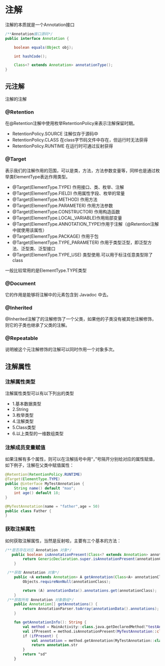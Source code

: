 # 注解

注解的本质就是一个Annotation接口

```java
/**Annotation接口源码*/
public interface Annotation {

    boolean equals(Object obj);

    int hashCode();

    Class<? extends Annotation> annotationType();
}
```


## 元注解
注解的注解

### @Retention

在@Retention注解中使用枚举RetentionPolicy来表示注解保留时期。

 - RetentionPolicy.SOURCE 注解仅存于源码中  
 - RetentionPolicy.CLASS  在class字节码文件中存在，但运行时无法获得
 - RetentionPolicy.RUNTIME 在运行时可通过反射获得

 
### @Target

表示我们的注解作用的范围，可以是类，方法，方法参数变量等，同样也是通过枚举类ElementType表达作用类型。

- @Target(ElementType.TYPE) 作用接口、类、枚举、注解
- @Target(ElementType.FIELD) 作用属性字段、枚举的常量
- @Target(ElementType.METHOD) 作用方法
- @Target(ElementType.PARAMETER) 作用方法参数
- @Target(ElementType.CONSTRUCTOR) 作用构造函数
- @Target(ElementType.LOCAL_VARIABLE)作用局部变量
- @Target(ElementType.ANNOTATION_TYPE)作用于注解（@Retention注解中就使用该属性）
- @Target(ElementType.PACKAGE) 作用于包
- @Target(ElementType.TYPE_PARAMETER) 作用于类型泛型，即泛型方法、泛型类、泛型接口
- @Target(ElementType.TYPE_USE) 类型使用.可以用于标注任意类型除了class 

一般比较常用的是ElementType.TYPE类型
 
### @Document

它的作用是能够将注解中的元素包含到 Javadoc 中去。

### @Inherited

 @Inherited注解了的注解修饰了一个父类，如果他的子类没有被其他注解修饰，则它的子类也继承了父类的注解。
 
### @Repeatable
说明被这个元注解修饰的注解可以同时作用一个对象多次。

## 注解属性

### 注解属性类型

注解属性类型可以有以下列出的类型

- 1.基本数据类型
- 2.String
- 3.枚举类型
- 4.注解类型
- 5.Class类型
- 6.以上类型的一维数组类型


### 注解成员变量赋值
如果注解有多个属性，则可以在注解括号中用“，”号隔开分别给对应的属性赋值，如下例子，注解在父类中赋值属性：

```java
@Retention(RetentionPolicy.RUNTIME)
@Target(ElementType.TYPE)
public @interface MyTestAnnotation {
    String name() default "mao";
    int age() default 18;
}

@MyTestAnnotation(name = "father",age = 50)
public class Father {
}
```

### 获取注解属性

如何获取注解属性，当然是反射啦，主要有三个基本的方法：

```java
/**是否存在对应 Annotation 对象*/
   public boolean isAnnotationPresent(Class<? extends Annotation> annotationClass) {
        return GenericDeclaration.super.isAnnotationPresent(annotationClass);
    }

 /**获取 Annotation 对象*/
    public <A extends Annotation> A getAnnotation(Class<A> annotationClass) {
        Objects.requireNonNull(annotationClass);

        return (A) annotationData().annotations.get(annotationClass);
    }
 /**获取所有 Annotation 对象数组*/   
    public Annotation[] getAnnotations() {
        return AnnotationParser.toArray(annotationData().annotations);
    }    

```

```kotlin
    fun getAnnotationInfo(): String {
        val method = MainActivity::class.java.getDeclaredMethod("testAnnotation")
        val ifPresent = method.isAnnotationPresent(MyTestAnnotation::class.java)
        if (ifPresent) {
            val annotation = method.getAnnotation(MyTestAnnotation::class.java)
            return annotation.str
        }
        return "sd"
    }
```







